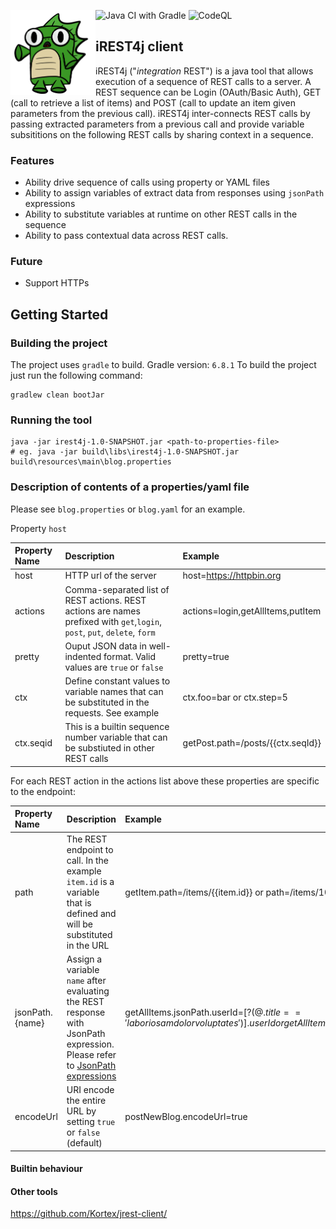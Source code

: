 ![Java CI with Gradle](https://github.com/psurti/crest4j/workflows/Java%20CI%20with%20Gradle/badge.svg?branch=master)
![CodeQL](https://github.com/psurti/crest4j/workflows/CodeQL/badge.svg)
<img src="doc/logo/iDino2.png" width="27%"  height="27%" style="float: left" align="left">
## iREST4j client
iREST4j ("*integration* REST") is a java tool that allows execution of a sequence of REST calls to a server. A REST sequence can be Login (OAuth/Basic Auth), GET (call to retrieve a list of items) and POST (call to update an item given parameters from the previous call). iREST4j inter-connects REST calls by passing extracted parameters from a previous call and provide variable subsititions on the following REST calls by sharing context in a sequence. 

### Features
- Ability drive sequence of calls using property or YAML files
- Ability to assign variables of extract data from responses using `jsonPath` expressions
- Ability to substitute variables at runtime on other REST calls in the sequence
- Ability to pass contextual data across REST calls.

### Future
- Support HTTPs

## Getting Started

### Building the project
The project uses `gradle` to build. Gradle version: `6.8.1`
To build the project just run the following command:
```shell
gradlew clean bootJar
```

### Running the tool
```
java -jar irest4j-1.0-SNAPSHOT.jar <path-to-properties-file>
# eg. java -jar build\libs\irest4j-1.0-SNAPSHOT.jar build\resources\main\blog.properties
```

### Description of contents of a properties/yaml file
Please see `blog.properties` or `blog.yaml` for an example. 

Property `host`

Property Name | Description | Example
:----- | :---- | :-----
host   |  HTTP url of the server | host=https://httpbin.org
actions | Comma-separated list of REST actions. REST actions are names prefixed with `get`,`login`, `post`, `put`, `delete`, `form` | actions=login,getAllItems,putItem
pretty | Ouput JSON data in well-indented format. Valid values are `true` or `false`| pretty=true |
ctx | Define constant values to  variable names that can be substituted in the requests. See example | ctx.foo=bar or ctx.step=5
ctx.seqid | This is a builtin sequence number variable that can be substiuted in other REST calls| getPost.path=/posts/{{ctx.seqId}}

For each REST action in the actions list above these properties are specific to the endpoint:

Property Name | Description | Example
:----- | :---- | :-----
path   | The REST endpoint to call. In the example `item.id` is a variable that is defined and will be substituted in the URL | getItem.path=/items/{{item.id}} or path=/items/10
jsonPath.{name}| Assign a variable `name` after evaluating the REST response with JsonPath expression. Please refer to [JsonPath expressions](http://jsonpath.com)|getAllItems.jsonPath.userId=$[?(@.title == 'laboriosam dolor voluptates')].userId or getAllItems.jsonPath.user.id=$..id
encodeUrl| URI encode the entire URL by setting `true` or `false` (default)| postNewBlog.encodeUrl=true

#### Builtin behaviour

#### Other tools
https://github.com/Kortex/jrest-client/
